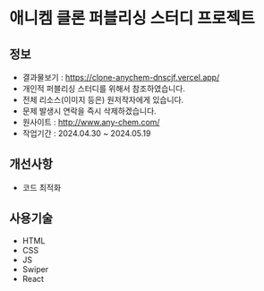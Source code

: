# 애니켐 클론 퍼블리싱 스터디 프로젝트

## 정보

- 결과물보기 : https://clone-anychem-dnscjf.vercel.app/
- 개인적 퍼블리싱 스터디를 위해서 참조하였습니다.
- 전체 리소스(이미지 등은) 원저작자에게 있습니다.
- 문제 발생시 연락을 즉시 삭제하겠습니다.
- 원사이트 : http://www.any-chem.com/
- 작업기간 : 2024.04.30 ~ 2024.05.19

## 개선사항

- 코드 최적화

## 사용기술

- HTML
- CSS
- JS
- Swiper
- React
